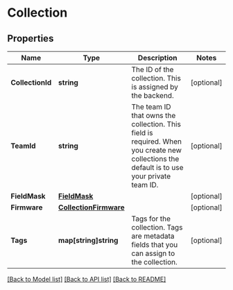 # Collection

## Properties

Name | Type | Description | Notes
------------ | ------------- | ------------- | -------------
**CollectionId** | **string** | The ID of the collection. This is assigned by the backend. | [optional] 
**TeamId** | **string** | The team ID that owns the collection. This field is required. When you create new collections the default is to use your private team ID. | [optional] 
**FieldMask** | [**FieldMask**](FieldMask.md) |  | [optional] 
**Firmware** | [**CollectionFirmware**](CollectionFirmware.md) |  | [optional] 
**Tags** | **map[string]string** | Tags for the collection. Tags are metadata fields that you can assign to the collection. | [optional] 

[[Back to Model list]](../README.md#documentation-for-models) [[Back to API list]](../README.md#documentation-for-api-endpoints) [[Back to README]](../README.md)



